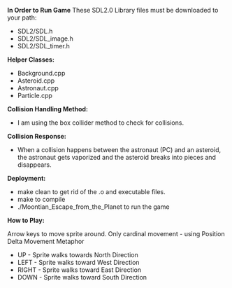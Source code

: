 **In Order to Run Game**
These SDL2.0 Library files must be downloaded to your path:
  * SDL2/SDL.h
  * SDL2/SDL_image.h
  * SDL2/SDL_timer.h

**Helper Classes:**

  * Background.cpp
  * Asteroid.cpp
  * Astronaut.cpp
  * Particle.cpp

**Collision Handling Method:**
  * I am using the box collider method to check for collisions.

**Collision Response:**
  * When a collision happens between the astronaut (PC) and an asteroid, the astronaut gets vaporized and the asteroid breaks into pieces and disappears.


**Deployment:**

  * make clean to get rid of the .o and executable files.
  * make to compile
  * ./Moontian_Escape_from_the_Planet to run the game

**How to Play:**

Arrow keys to move sprite around.
Only cardinal movement - using Position Delta Movement Metaphor

  * UP - Sprite walks towards North Direction
  * LEFT - Sprite walks toward West Direction
  * RIGHT - Sprite walks toward East Direction
  * DOWN - Sprite walks toward South Direction  

